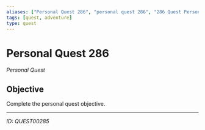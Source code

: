 ```yaml
---
aliases: ["Personal Quest 286", "personal quest 286", "286 Quest Personal"]
tags: [quest, adventure]
type: quest
---
```


# Personal Quest 286

*Personal Quest*

## Objective
Complete the personal quest objective.

---
*ID: QUEST00285*